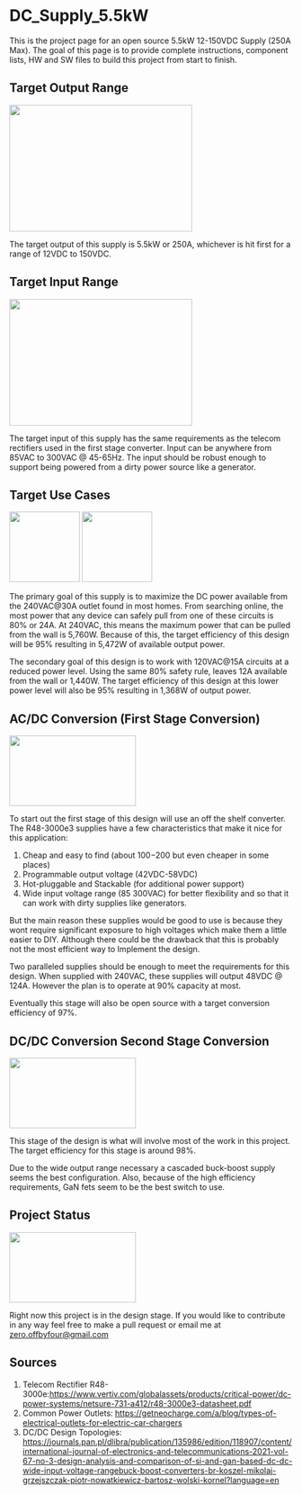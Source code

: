 # DC_Supply_5.5kW
This is the project page for an open source 5.5kW 12-150VDC Supply (250A Max). The goal of this page is to provide complete instructions, component lists, HW and SW files to build this project from start to finish.   


## Target Output Range

<img src="https://github.com/offbyfour/DC_Supply_5p5kW/assets/124545095/38fa2b41-4610-4b81-bc3a-e3d09f37e809" width="325" height="225" />

The target output of this supply is 5.5kW or 250A, whichever is hit first for a range of 12VDC to 150VDC.

## Target Input Range

<img src="https://github.com/offbyfour/DC_Supply_5p5kW/assets/124545095/8a916794-4754-4f9d-a5e0-06564cb87cd8" width="325" height="225" />

The target input of this supply has the same requirements as the telecom rectifiers used in the first stage converter. Input can be anywhere from 85VAC to 300VAC @ 45-65Hz. The input should be robust enough to support being powered from a dirty power source like a generator.

## Target Use Cases

<img src="https://github.com/offbyfour/DC_Supply_5p5kW/assets/124545095/fe7318e0-02b1-4852-ae78-f406d180a809" width="125" height="125" /> <img src="https://github.com/offbyfour/DC_Supply_5p5kW/assets/124545095/b6b53d70-a962-4253-9a7c-2ca6dcd8624b" width="125" height="125" />

The primary goal of this supply is to maximize the DC power available from the 240VAC@30A outlet found in most homes. From searching online, the most power that any device can safely pull from one of these circuits is 80% or 24A. At 240VAC, this means the maximum power that can be pulled from the wall is 5,760W. Because of this, the target efficiency of this design will be 95% resulting in 5,472W of available output power.

The secondary goal of this design is to work with 120VAC@15A circuits at a reduced power level. Using the same 80% safety rule, leaves 12A available from the wall or 1,440W. The target efficiency of this design at this lower power level will also be 95% resulting in 1,368W of output power. 


## AC/DC Conversion (First Stage Conversion)

<img src="https://github.com/offbyfour/DC_Supply_5p5kW/assets/124545095/3a0c926a-70ba-442c-9201-c35aaedb96d9" width="225" height="125" /> 

To start out the first stage of this design will use an off the shelf converter. The R48-3000e3 supplies have a few characteristics that  make it nice for this application:

1. Cheap and easy to find  (about $100-$200 but even cheaper in some places)
2. Programmable output voltage (42VDC-58VDC)
3. Hot-pluggable and Stackable (for additional power support)
4. Wide input voltage range (85 300VAC) for better flexibility and so that it can work with dirty supplies like generators.

But the main reason these supplies would be good to use is because they wont require significant exposure to high voltages which make them a little easier to DIY. Although there could be the drawback that this is probably not the most efficient way to Implement the design.

Two paralleled supplies should be enough to meet the requirements for this design. When supplied with 240VAC, these supplies will output 48VDC @ 124A. However the plan is to operate at 90% capacity at most.

Eventually this stage will also be open source with a target conversion efficiency of 97%.

## DC/DC Conversion Second Stage Conversion

<img src="https://github.com/offbyfour/DC_Supply_5p5kW/assets/124545095/43a9c41e-d027-4d3e-b6df-ee028ca86305" width="225" height="125" /> 

This stage of the design is what will involve most of the work in this project. The target efficiency for this stage is around 98%. 

Due to the wide output range necessary a cascaded buck-boost supply seems the best configuration. Also, because of the high efficiency requirements, GaN fets seem to be the best switch to use.


## Project Status

<img src="https://github.com/offbyfour/DC_Supply_5p5kW/assets/124545095/7b73dcca-1c86-4660-9662-9a10410e8e02" width="225" height="125" /> 

Right now this project is in the design stage. If you would like to contribute in any way feel free to make a pull request or email me at zero.offbyfour@gmail.com 


## Sources
1. Telecom Rectifier R48-3000e:https://www.vertiv.com/globalassets/products/critical-power/dc-power-systems/netsure-731-a412/r48-3000e3-datasheet.pdf
2. Common Power Outlets: https://getneocharge.com/a/blog/types-of-electrical-outlets-for-electric-car-chargers
3. DC/DC Design Topologies: https://journals.pan.pl/dlibra/publication/135986/edition/118907/content/international-journal-of-electronics-and-telecommunications-2021-vol-67-no-3-design-analysis-and-comparison-of-si-and-gan-based-dc-dc-wide-input-voltage-rangebuck-boost-converters-br-koszel-mikolaj-grzejszczak-piotr-nowatkiewicz-bartosz-wolski-kornel?language=en

